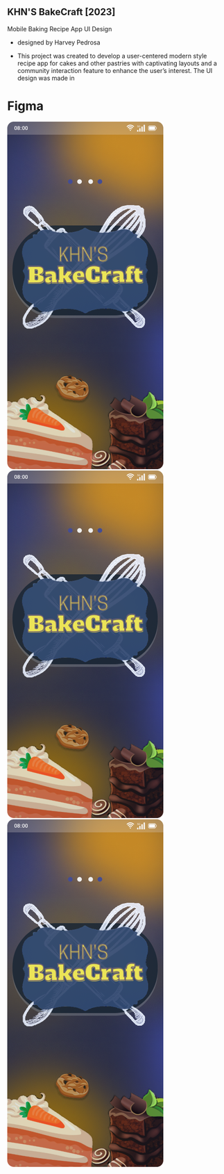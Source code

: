 ## KHN'S BakeCraft [2023]
Mobile Baking Recipe App UI Design
- designed by Harvey Pedrosa


- This project was created to develop a user-centered modern style recipe app for cakes and other pastries with captivating layouts and a community interaction feature to enhance the user’s interest. The UI design was made in
# Figma

![1 Image](https://github.com/Harveyq999/Mobile-Baking-Recipe-App-UI/blob/main/Loading%20Screen.png)
![2 Image](https://github.com/Harveyq999/Mobile-Baking-Recipe-App-UI/blob/main/Loading%20Screen.png)
![3 Image](https://github.com/Harveyq999/Mobile-Baking-Recipe-App-UI/blob/main/Loading%20Screen.png)
